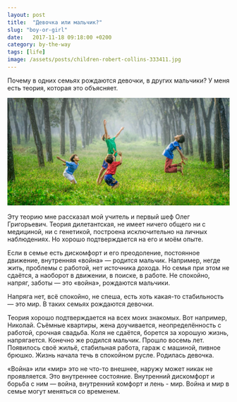 ```yaml
---
layout: post
title:  "Девочка или мальчик?"
slug: "boy-or-girl"
date:   2017-11-18 09:18:00 +0200
category: by-the-way
tags: [life]
image: /assets/posts/children-robert-collins-333411.jpg 
---
```


Почему в одних семьях рождаются девочки, в других мальчики? У меня есть теория, которая это объясняет.

![Photo by Robert Collins on Unsplash](/assets/posts/children-robert-collins-333411.jpg)


Эту теорию мне рассказал мой учитель и первый шеф Олег Григорьевич. Теория дилетантская, не имеет ничего общего ни с медициной, ни с генетикой, построена исключительно на личных наблюдениях. Но хорошо подтверждается на его и моём опыте.

Если в семье есть дискомфорт и его преодоление, постоянное движение, внутренняя «война» — родится мальчик. Например, негде жить, проблемы с работой, нет источника дохода. Но семья при этом не сдаётся, а наоборот в движении, в поиске, в работе. Не спокойно, напряг, заботы — это «война», рождаются мальчики.

Напряга нет, всё спокойно, не спеша, есть хоть какая-то стабильность — это мир. В таких семьях рождаются девочки.

Теория хорошо подтверждается на всех моих знакомых. Вот например, Николай. Съёмные квартиры, жена доучивается, неопределённость с работой, срочная свадьба. Коля не сдаётся, борется за хорошую жизнь, напрягается. Конечно же родился мальчик. Прошло восемь лет. Появилось своё жильё, стабильная работа, гараж с машиной, пивное брюшко. Жизнь начала течь в спокойном русле. Родилась девочка.

«Война» или «мир» это не что-то внешнее, наружу может никак не проявляется. Это внутреннее состояние. Внутренний дискомфорт и борьба с ним — война, внутренний комфорт и лень - мир. Война и мир в семье могут меняться со временем.
